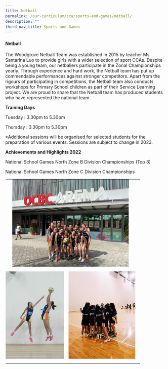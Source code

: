 ```yaml
---
title: Netball
permalink: /our-curriculum/cca/sports-and-games/netball/
description: ""
third_nav_title: Sports and Games
---
```

#### Netball

The Woodgrove Netball Team was established in 2015 by teacher Ms Santarina Luo to provide girls with a wider selection of sport CCAs. Despite being a young team, our netballers participate in the Zonal Championships yearly. Through experience and hard work, the Netball team has put up commendable performances against stronger competitors. Apart from the rigours of participating in competitions, the Netball team also conducts workshops for Primary School children as part of their Service Learning project. We are proud to share that the Netball team has produced students who have represented the national team.

**Training Days**

Tuesday : 3.30pm to 5.30pm

Thursday : 3.30pm to 5.30pm

\*Additional sessions will be organised for selected students for the preparation of various events. Sessions are subject to change in 2023.

**Achievements and Highlights 2022**

National School Games North Zone B Division Championships (Top 8)

National School Games North Zone C Division Championships

<table style="margin: auto; outline: 0px; padding: 0px; border-collapse: collapse; clear: both; border: 1px solid transparent; table-layout: fixed;" class="ive_eobj_center ives_tab_kosong"><tbody style="margin: 0px; outline: 0px; padding: 0px;"><tr style="margin: 0px; outline: 0px; padding: 0px;"><td style="margin: 0px; outline: 0px; padding: 0px 15px 15px 0px; vertical-align: top;" colspan="2"><img style="margin: auto; outline: none; padding: 0px; border: none; clear: both; display: block; width: 368px; height: 276px;" class="ive_eobj_center" alt="IMG_0526 (3).jpg" width="100%" src="/images/IMG_0526%20(3).jpeg"></td></tr><tr style="margin: 0px; outline: 0px; padding: 0px;"><td style="margin: 0px; outline: 0px; padding: 0px 15px 15px 0px; vertical-align: top;"><img style="margin: auto; outline: none; padding: 0px; border: none; clear: both; display: block; width: 184px; height: 276px;" class="ive_eobj_center" alt="Jump 1.jpeg" src="/images/Jump%201.jpeg"></td><td style="margin: 0px; outline: 0px; padding: 0px 15px 15px 0px; vertical-align: top;"><img style="margin: auto; outline: none; padding: 0px; border: none; clear: both; display: block; width: 211px; height: 276px;" class="ive_eobj_center" alt="IMG_2717.JPG" width="100%" src="/images/IMG_2717.jpeg"></td></tr></tbody></table>

